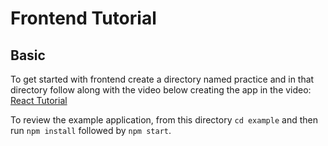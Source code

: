 # Frontend Tutorial

## Basic

To get started with frontend create a directory named practice and in that directory follow along with the video below creating the app in the video:
[React Tutorial](https://www.youtube.com/watch?v=w7ejDZ8SWv8)

To review the example application, from this directory ```cd example``` and then run ```npm install``` followed by ```npm start```.